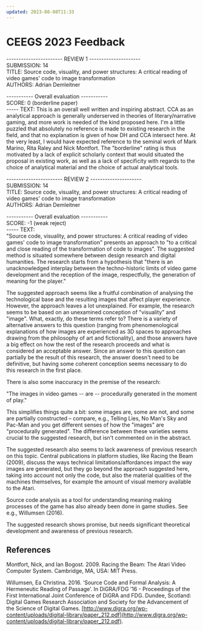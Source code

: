 ```yaml
---
updated: 2023-08-08T11:33
---
```

# CEEGS 2023 Feedback

----------------------- REVIEW 1 ---------------------  
SUBMISSION: 14  
TITLE: Source code, visuality, and power structures: A critical reading of video games' code to image transformation  
AUTHORS: Adrian Demleitner  
  
----------- Overall evaluation -----------  
SCORE: 0 (borderline paper)  
----- TEXT: 
This is an overall well written and inspiring abstract. CCA as an analytical approach is generally underserved in theories of literary/narrative gaming, and more work is needed of the kind proposed here. I'm a little puzzled that absolutely no reference is made to existing research in the field, and that no explanation is given of how DH and CCA intersect here. At the very least, I would have expected reference to the seminal work of Mark Marino, Rita Raley and Nick Montfort. The "borderline" rating is thus motivated by a lack of explicit scholarly context that would situated the proposal in existing work, as well as a lack of specificity with regards to the choice of analytical material and the choice of actual analytical tools.  
  
----------------------- REVIEW 2 ---------------------  
SUBMISSION: 14  
TITLE: Source code, visuality, and power structures: A critical reading of video games' code to image transformation  
AUTHORS: Adrian Demleitner  
  
----------- Overall evaluation -----------  
SCORE: -1 (weak reject)  
----- TEXT:  
"Source code, visuality, and power structures: A critical reading of video games' code to image transformation" presents an approach to "to a critical and close reading of the transformation of code to images". The suggested method is situated somewhere between design research and digital humanities. The research starts from a hypothesis that "there is an unacknowledged interplay between the techno-historic limits of video game development and the reception of the image, respectfully, the generation of meaning for the player."  
  
The suggested approach seems like a fruitful combination of analysing the technological base and the resulting images that affect player experience. However, the approach leaves a lot unexplained. For example, the research seems to be based on an unexamined conception of "visuality" and "image". What, exactly, do these terms refer to? There is a variety of alternative answers to this question (ranging from phenomenological explanations of how images are experienced as 3D spaces to approaches drawing from the philosophy of art and fictionality), and those answers have a big effect on how the rest of the research proceeds and what is considered an acceptable answer. Since an answer to this question can partially be the result of this research, the answer doesn't need to be definitive, but having some coherent conception seems necessary to do this research in the first place.  
  
There is also some inaccuracy in the premise of the research:  
  
"The images in video games -- are -- procedurally generated in the moment of play."  
  
This simplifies things quite a bit: some images are, some are not, and some are partially constructed – compare, e.g., Telling Lies, No Man's Sky and Pac-Man and you get different senses of how the "images" are "procedurally generated". The difference between these varieties seems crucial to the suggested research, but isn't commented on in the abstract.  
  
The suggested research also seems to lack awareness of previous research on this topic. Central publications in platform studies, like Racing the Beam (2009), discuss the ways technical limitations/affordances impact the way images are generated, but they go beyond the approach suggested here, taking into account not only the code, but also the material qualities of the machines themselves, for example the amount of visual memory available to the Atari.  
  
Source code analysis as a tool for understanding meaning making processes of the game has also already been done in game studies. See e.g., Willumsen (2016).  
  
The suggested research shows promise, but needs significant theoretical development and awareness of previous research.  
  
## References  
Montfort, Nick, and Ian Bogost. 2009. Racing the Beam: The Atari Video Computer System. Cambridge, MA, USA: MIT Press.  
  
Willumsen, Ea Christina. 2016. ‘Source Code and Formal Analysis: A Hermeneutic Reading of Passage’. In DiGRA/FDG ’16 - Proceedings of the First International Joint Conference of DiGRA and FDG. Dundee, Scotland: Digital Games Research Association and Society for the Advancement of the Science of Digital Games. [http://www.digra.org/wp-content/uploads/digital-library/paper_212.pdf](http://www.digra.org/wp-content/uploads/digital-library/paper_212.pdf).